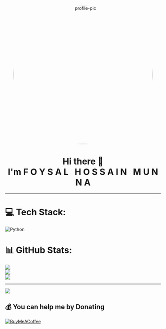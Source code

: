 <p align="center">
  <img src="https://wp-int-blog.s3.eu-central-1.amazonaws.com/wp-content/uploads/2023/09/13124930/Junior-Python-Developer_diana_grytsku_freepik-scaled.jpg" width="450" height="450" style="border-radius: 50%;" alt="profile-pic"/>
</p>

<h1 align="center">
  Hi there 👋 <br/>
  I'm <strong>F O Y S A L &nbsp; H O S S A I N &nbsp; M U N N A</strong>
</h1>

---

# 💻 Tech Stack:
<!-- rest of your tech stack exactly as it is -->
![Python](https://img.shields.io/badge/python-3670A0?style=for-the-badge&logo=python&logoColor=ffdd54)
<!-- ... -->

# 📊 GitHub Stats:
![](https://github-readme-stats.vercel.app/api?username=foysall34&theme=dark&hide_border=false&include_all_commits=true&count_private=true)<br/>
![](https://nirzak-streak-stats.vercel.app/?user=foysall34&theme=dark&hide_border=false)<br/>
![](https://github-readme-stats.vercel.app/api/top-langs/?username=foysall34&theme=dark&hide_border=false&include_all_commits=true&count_private=true&layout=compact)

---

[![](https://visitcount.itsvg.in/api?id=foysall34&icon=0&color=0)](https://visitcount.itsvg.in)

## 💰 You can help me by Donating
[![BuyMeACoffee](https://img.shields.io/badge/Buy%20Me%20a%20Coffee-ffdd00?style=for-the-badge&logo=buy-me-a-coffee&logoColor=black)](https://buymeacoffee.com/foysall34)  

<!-- Proudly created with GPRM ( https://gprm.itsvg.in ) -->
